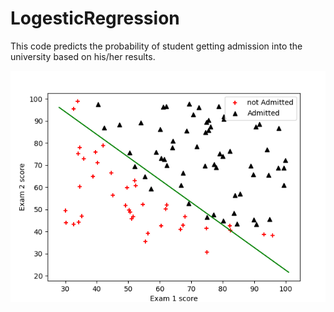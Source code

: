 # LogesticRegression

This code predicts the probability of student getting admission into the university based on his/her results.

![Logestic Regression](Logestic-Regression/logestic.png?raw=true "Cost Function")

